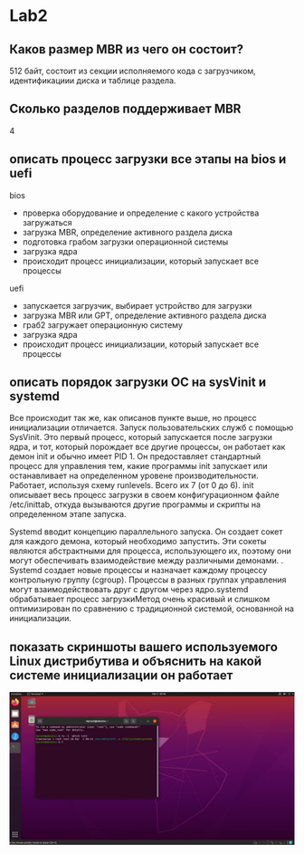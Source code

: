 # Lab2

## Каков размер MBR из чего он состоит?
512 байт, состоит из секции исполняемого кода с загрузчиком, идентификациии диска и таблице раздела.

## Сколько разделов поддерживает MBR
4

## описать процесс загрузки все этапы на bios и uefi
bios
- проверка оборудование и определение с какого устройства загружаться
- загрузка MBR, определение активного раздела диска
- подготовка грабом загрузки операционной системы
- загрузка ядра
- происходит процесс инициализации, который запускает все процессы

uefi
- запускается загрузчик, выбирает устройство для загрузки
- загрузка MBR или GPT, определение активного раздела диска
- граб2 загружает операционную систему
- загрузка ядра
- происходит процесс инициализации, который запускает все процессы

## описать порядок загрузки ОС на sysVinit и systemd
Все происходит так же, как описанов пункте выше, но процесс инициализации отличается.
Запуск пользовательских служб с помощью SysVinit. Это первый процесс, который запускается после загрузки ядра, и тот, который порождает все другие процессы, он работает как демон init и обычно имеет PID 1. Он предоставляет стандартный процесс для управления тем, какие программы init запускает или останавливает на определенном уровене производительности. Работает, используя схему runlevels. Всего их 7 (от 0 до 6). init описывает весь процесс загрузки в своем конфигурационном файле /etc/inittab, откуда вызываются другие программы и скрипты на определенном этапе запуска.

Systemd вводит концепцию параллельного запуска. Он создает сокет для каждого демона, который необходимо запустить. Эти сокеты являются абстрактными для процесса, использующего их, поэтому они могут обеспечивать взаимодействие между различными демонами. . Systemd создает новые процессы и назначает каждому процессу контрольную группу (cgroup). Процессы в разных группах управления могут взаимодействовать друг с другом через ядро.systemd обрабатывает процесс загрузкиМетод очень красивый и слишком оптимизирован по сравнению с традиционной системой, основанной на инициализации.

## показать скриншоты вашего используемого Linux дистрибутива и объяснить на какой системе инициализации он работает
![!](https://github.com/AntyufeevA/Lab2/blob/main/photo_2022-03-02_13-48-51.jpg)

